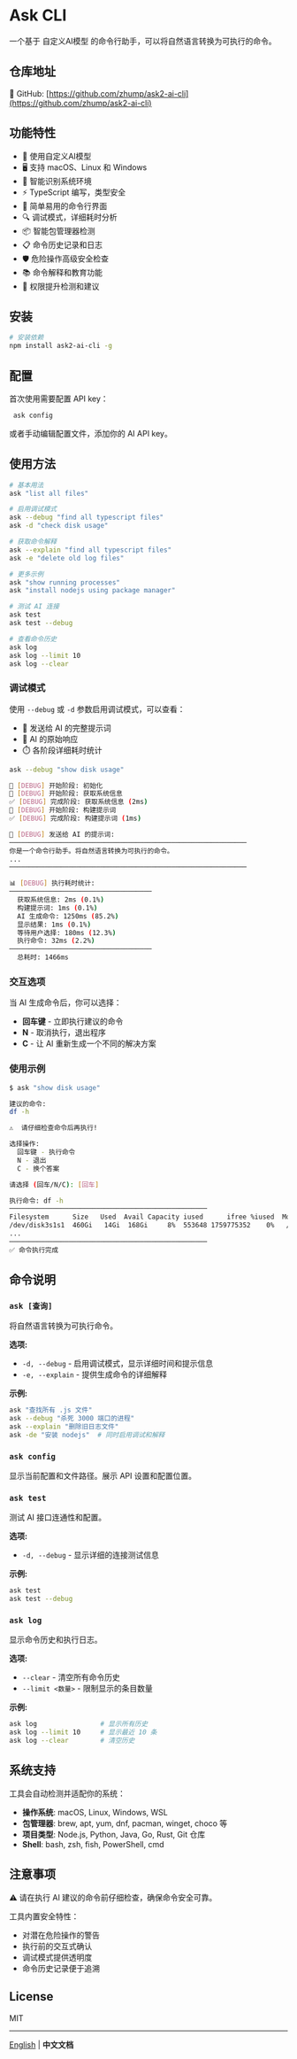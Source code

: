 # Ask CLI

一个基于 自定义AI模型 的命令行助手，可以将自然语言转换为可执行的命令。

## 仓库地址

🔗 GitHub: [https://github.com/zhump/ask2-ai-cli](https://github.com/zhump/ask2-ai-cli)

## 功能特性

- 🤖 使用自定义AI模型
- 🖥️ 支持 macOS、Linux 和 Windows
- 🔧 智能识别系统环境
- ⚡ TypeScript 编写，类型安全
- 🎯 简单易用的命令行界面
- 🔍 调试模式，详细耗时分析
- 📦 智能包管理器检测
- 📋 命令历史记录和日志
- 🛡️ 危险操作高级安全检查
- 📚 命令解释和教育功能
- 🔐 权限提升检测和建议

## 安装

```bash
# 安装依赖
npm install ask2-ai-cli -g
```

## 配置

首次使用需要配置 API key：

```bash
 ask config
```

或者手动编辑配置文件，添加你的 AI API key。

## 使用方法

```bash
# 基本用法
ask "list all files"

# 启用调试模式
ask --debug "find all typescript files"
ask -d "check disk usage"

# 获取命令解释
ask --explain "find all typescript files"
ask -e "delete old log files"

# 更多示例
ask "show running processes"
ask "install nodejs using package manager"

# 测试 AI 连接
ask test
ask test --debug

# 查看命令历史
ask log
ask log --limit 10
ask log --clear
```

### 调试模式

使用 `--debug` 或 `-d` 参数启用调试模式，可以查看：

- 📝 发送给 AI 的完整提示词
- 🤖 AI 的原始响应
- ⏱️ 各阶段详细耗时统计

```bash
ask --debug "show disk usage"

🔧 [DEBUG] 开始阶段: 初始化
🔧 [DEBUG] 开始阶段: 获取系统信息
✅ [DEBUG] 完成阶段: 获取系统信息 (2ms)
🔧 [DEBUG] 开始阶段: 构建提示词
✅ [DEBUG] 完成阶段: 构建提示词 (1ms)

📝 [DEBUG] 发送给 AI 的提示词:
────────────────────────────────────────────────────────────
你是一个命令行助手。将自然语言转换为可执行的命令。
...
────────────────────────────────────────────────────────────

📊 [DEBUG] 执行耗时统计:
────────────────────────────────────
  获取系统信息: 2ms (0.1%)
  构建提示词: 1ms (0.1%)
  AI 生成命令: 1250ms (85.2%)
  显示结果: 1ms (0.1%)
  等待用户选择: 180ms (12.3%)
  执行命令: 32ms (2.2%)
────────────────────────────────────
  总耗时: 1466ms
```

### 交互选项

当 AI 生成命令后，你可以选择：

- **回车键** - 立即执行建议的命令
- **N** - 取消执行，退出程序
- **C** - 让 AI 重新生成一个不同的解决方案

### 使用示例

```bash
$ ask "show disk usage"

建议的命令:
df -h

⚠️  请仔细检查命令后再执行!

选择操作:
  回车键 - 执行命令
  N - 退出
  C - 换个答案

请选择 (回车/N/C): [回车]

执行命令: df -h
──────────────────────────────────────────────────
Filesystem      Size   Used  Avail Capacity iused      ifree %iused  Mounted on
/dev/disk3s1s1  460Gi   14Gi  168Gi     8%  553648 1759775352    0%   /
...
──────────────────────────────────────────────────
✅ 命令执行完成
```

## 命令说明

### `ask [查询]`
将自然语言转换为可执行命令。

**选项:**
- `-d, --debug` - 启用调试模式，显示详细时间和提示信息
- `-e, --explain` - 提供生成命令的详细解释

**示例:**
```bash
ask "查找所有 .js 文件"
ask --debug "杀死 3000 端口的进程"
ask --explain "删除旧日志文件"
ask -de "安装 nodejs"  # 同时启用调试和解释
```

### `ask config`
显示当前配置和文件路径。展示 API 设置和配置位置。

### `ask test`
测试 AI 接口连通性和配置。

**选项:**
- `-d, --debug` - 显示详细的连接测试信息

**示例:**
```bash
ask test
ask test --debug
```

### `ask log`
显示命令历史和执行日志。

**选项:**
- `--clear` - 清空所有命令历史
- `--limit <数量>` - 限制显示的条目数量

**示例:**
```bash
ask log                # 显示所有历史
ask log --limit 10     # 显示最近 10 条
ask log --clear        # 清空历史
```

## 系统支持

工具会自动检测并适配你的系统：

- **操作系统**: macOS, Linux, Windows, WSL
- **包管理器**: brew, apt, yum, dnf, pacman, winget, choco 等
- **项目类型**: Node.js, Python, Java, Go, Rust, Git 仓库
- **Shell**: bash, zsh, fish, PowerShell, cmd

## 注意事项

⚠️ 请在执行 AI 建议的命令前仔细检查，确保命令安全可靠。

工具内置安全特性：
- 对潜在危险操作的警告
- 执行前的交互式确认
- 调试模式提供透明度
- 命令历史记录便于追溯

## License

MIT

---

[English](README.md) | **中文文档**